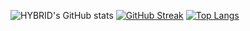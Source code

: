 ![HYBRID's GitHub stats](https://github-readme-stats.vercel.app/api?username=hybridvamp&show_icons=true)
[![GitHub Streak](https://streak-stats.demolab.com/?user=hybridvamp&theme=dark)](https://git.io/streak-stats)
[![Top Langs](https://github-readme-stats.vercel.app/api/top-langs/?username=hybridvamp)](https://github.com/hybridvamp/hybridvamp)
